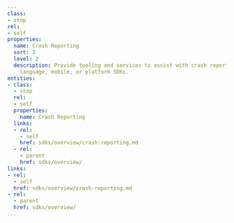 ```yaml
---
class:
- stop
rel:
- self
properties:
  name: Crash Reporting
  sort: 3
  level: 2
  description: Provide tooling and services to assist with crash reporting within
    language, mobile, or platform SDKs.
entities:
- class:
  - stop
  rel:
  - self
  properties:
    name: Crash Reporting
  links:
  - rel:
    - self
    href: sdks/overview/crash-reporting.md
  - rel:
    - parent
    href: sdks/overview/
links:
- rel:
  - self
  href: sdks/overview/crash-reporting.md
- rel:
  - parent
  href: sdks/overview/
...
```

